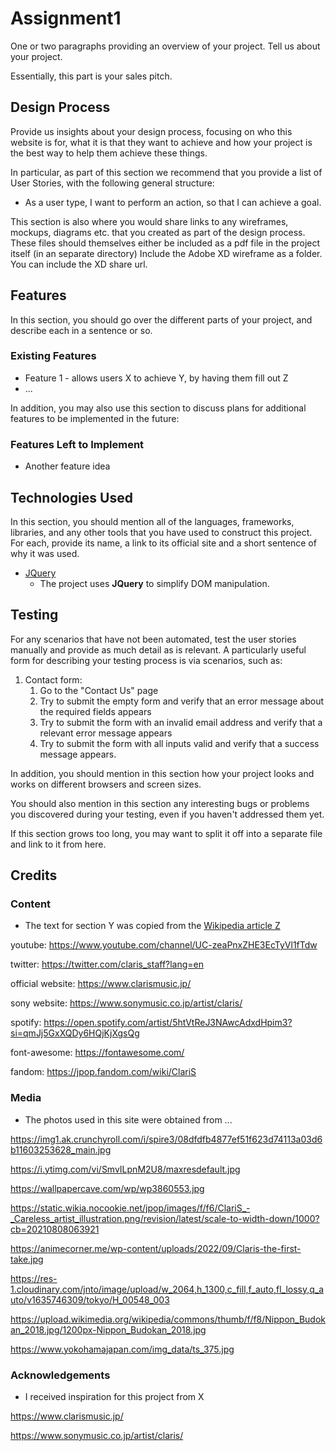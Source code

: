 # Assignment1

One or two paragraphs providing an overview of your project. Tell us about your project.

Essentially, this part is your sales pitch.

## Design Process

Provide us insights about your design process, focusing on who this website is for, what it is that they want to achieve and how your project is the best way to help them achieve these things.

In particular, as part of this section we recommend that you provide a list of User Stories, with the following general structure:
- As a user type, I want to perform an action, so that I can achieve a goal.

This section is also where you would share links to any wireframes, mockups, diagrams etc. that you created as part of the design process. 
These files should themselves either be included as a pdf file in the project itself (in an separate directory)
Include the Adobe XD wireframe as a folder. You can include the XD share url. 

## Features

In this section, you should go over the different parts of your project, and describe each in a sentence or so.

### Existing Features
- Feature 1 - allows users X to achieve Y, by having them fill out Z
- ...

In addition, you may also use this section to discuss plans for additional features to be implemented in the future:

### Features Left to Implement
- Another feature idea

## Technologies Used

In this section, you should mention all of the languages, frameworks, libraries, and any other tools that you have used to construct this project. For each, provide its name, a link to its official site and a short sentence of why it was used.

- [JQuery](https://jquery.com)
    - The project uses **JQuery** to simplify DOM manipulation.


## Testing

For any scenarios that have not been automated, test the user stories manually and provide as much detail as is relevant. A particularly useful form for describing your testing process is via scenarios, such as:

1. Contact form:
    1. Go to the "Contact Us" page
    2. Try to submit the empty form and verify that an error message about the required fields appears
    3. Try to submit the form with an invalid email address and verify that a relevant error message appears
    4. Try to submit the form with all inputs valid and verify that a success message appears.

In addition, you should mention in this section how your project looks and works on different browsers and screen sizes.

You should also mention in this section any interesting bugs or problems you discovered during your testing, even if you haven't addressed them yet.

If this section grows too long, you may want to split it off into a separate file and link to it from here.

## Credits

### Content
- The text for section Y was copied from the [Wikipedia article Z](https://en.wikipedia.org/wiki/Z)

youtube: https://www.youtube.com/channel/UC-zeaPnxZHE3EcTyVl1fTdw

twitter: https://twitter.com/claris_staff?lang=en

official website: https://www.clarismusic.jp/

sony website: https://www.sonymusic.co.jp/artist/claris/

spotify: https://open.spotify.com/artist/5htVtReJ3NAwcAdxdHpim3?si=qmJj5GxXQDy6HQjKjXgsQg

font-awesome: https://fontawesome.com/

fandom: https://jpop.fandom.com/wiki/ClariS


### Media
- The photos used in this site were obtained from ...

https://img1.ak.crunchyroll.com/i/spire3/08dfdfb4877ef51f623d74113a03d6b11603253628_main.jpg

https://i.ytimg.com/vi/SmvILpnM2U8/maxresdefault.jpg

https://wallpapercave.com/wp/wp3860553.jpg

https://static.wikia.nocookie.net/jpop/images/f/f6/ClariS_-_Careless_artist_illustration.png/revision/latest/scale-to-width-down/1000?cb=20210808063921

https://animecorner.me/wp-content/uploads/2022/09/Claris-the-first-take.jpg

https://res-1.cloudinary.com/jnto/image/upload/w_2064,h_1300,c_fill,f_auto,fl_lossy,q_auto/v1635746309/tokyo/H_00548_003

https://upload.wikimedia.org/wikipedia/commons/thumb/f/f8/Nippon_Budokan_2018.jpg/1200px-Nippon_Budokan_2018.jpg

https://www.yokohamajapan.com/img_data/ts_375.jpg

### Acknowledgements

- I received inspiration for this project from X

https://www.clarismusic.jp/

https://www.sonymusic.co.jp/artist/claris/

